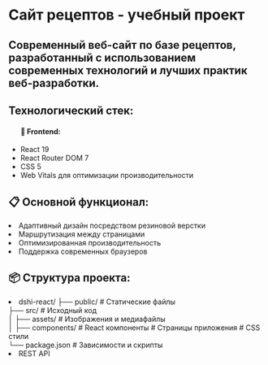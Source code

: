 <h1>Сайт рецептов - учебный проект</h1>
<h2>Современный веб-сайт по базе рецептов, разработанный с использованием современных технологий и лучших практик веб-разработки.</h2>
<h2>Технологический стек:</h2>
<ul>
    <h4>🚀 Frontend:</h4>
    <li>React 19</li>
    <li>React Router DOM 7</li>
    <li>CSS 5</li>
    <li>Web Vitals для оптимизации производительности</li>
</ul>
<h2>📋 Основной функционал:</h2>
<li>Адаптивный дизайн посредством резиновой верстки</li>
<li>Маршрутизация между страницами</li>
<li>Оптимизированная производительность</li>
<li>Поддержка современных браузеров</li>
<h2>📦 Структура проекта:</h2>
<li> dshi-react/
├── public/          # Статические файлы<br/>
├── src/             # Исходный код<br/>
│   ├── assets/      # Изображения и медиафайлы<br/>
│   ├── components/  # React компоненты # Страницы приложения # CSS стили<br/>  
└── package.json     # Зависимости и скрипты<br/></li>
<li>REST API</li>
